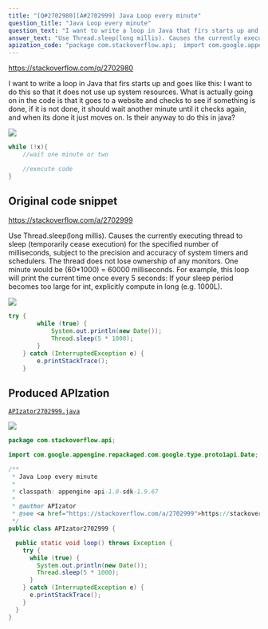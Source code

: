 ```yaml
---
title: "[Q#2702980][A#2702999] Java Loop every minute"
question_title: "Java Loop every minute"
question_text: "I want to write a loop in Java that firs starts up and goes like this: I want to do this so that it does not use up system resources.  What is actually going on in the code is that it goes to a website and checks to see if something is done, if it is not done, it should wait another minute until it checks again, and when its done it just moves on.  Is their anyway to do this in java?"
answer_text: "Use Thread.sleep(long millis). Causes the currently executing thread to sleep (temporarily cease execution) for the specified number of milliseconds, subject to the precision and accuracy of system timers and schedulers. The thread does not lose ownership of any monitors. One minute would be (60*1000) = 60000 milliseconds. For example, this loop will print the current time once every 5 seconds: If your sleep period becomes too large for int, explicitly compute in long (e.g. 1000L)."
apization_code: "package com.stackoverflow.api;  import com.google.appengine.repackaged.com.google.type.proto1api.Date;  /**  * Java Loop every minute  *  * classpath: appengine-api-1.0-sdk-1.9.67  *  * @author APIzator  * @see <a href=\"https://stackoverflow.com/a/2702999\">https://stackoverflow.com/a/2702999</a>  */ public class APIzator2702999 {    public static void loop() throws Exception {     try {       while (true) {         System.out.println(new Date());         Thread.sleep(5 * 1000);       }     } catch (InterruptedException e) {       e.printStackTrace();     }   } }"
---
```


https://stackoverflow.com/q/2702980

I want to write a loop in Java that firs starts up and goes like this:
I want to do this so that it does not use up system resources.  What is actually going on in the code is that it goes to a website and checks to see if something is done, if it is not done, it should wait another minute until it checks again, and when its done it just moves on.  Is their anyway to do this in java?


<div class="code-logo"><img src="/stackoverflow.png" /></div>

```java
while (!x){
    //wait one minute or two

    //execute code
}
```


## Original code snippet

https://stackoverflow.com/a/2702999

Use Thread.sleep(long millis).
Causes the currently executing thread to sleep (temporarily cease execution) for the specified number of milliseconds, subject to the precision and accuracy of system timers and schedulers. The thread does not lose ownership of any monitors.
One minute would be (60*1000) = 60000 milliseconds.
For example, this loop will print the current time once every 5 seconds:
If your sleep period becomes too large for int, explicitly compute in long (e.g. 1000L).

<div class="code-logo"><img src="/stackoverflow.png" /></div>

```java
try {
        while (true) {
            System.out.println(new Date());
            Thread.sleep(5 * 1000);
        }
    } catch (InterruptedException e) {
        e.printStackTrace();
    }
```

## Produced APIzation

[`APIzator2702999.java`](https://github.com/pasqualesalza/apization/raw/main/data/search/APIzator2702999.java)

<div class="code-logo"><img src="/apizator.png" /></div>

```java
package com.stackoverflow.api;

import com.google.appengine.repackaged.com.google.type.proto1api.Date;

/**
 * Java Loop every minute
 *
 * classpath: appengine-api-1.0-sdk-1.9.67
 *
 * @author APIzator
 * @see <a href="https://stackoverflow.com/a/2702999">https://stackoverflow.com/a/2702999</a>
 */
public class APIzator2702999 {

  public static void loop() throws Exception {
    try {
      while (true) {
        System.out.println(new Date());
        Thread.sleep(5 * 1000);
      }
    } catch (InterruptedException e) {
      e.printStackTrace();
    }
  }
}

```